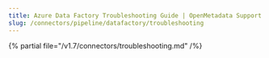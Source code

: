 ```yaml
---
title: Azure Data Factory Troubleshooting Guide | OpenMetadata Support
slug: /connectors/pipeline/datafactory/troubleshooting
---
```


{% partial file="/v1.7/connectors/troubleshooting.md" /%}
